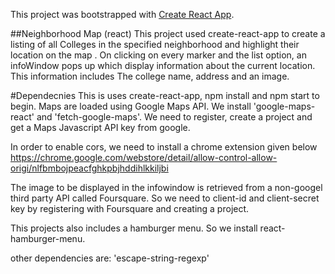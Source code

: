 This project was bootstrapped with [Create React App](https://github.com/facebookincubator/create-react-app).



##Neighborhood Map (react)
This project used create-react-app to create a listing of all Colleges in the specified neighborhood and highlight their location on the map . On clicking on every marker and the list option, an infoWindow pops up which display information about the current location. This information includes The college name, address and an image.

#Dependecnies
This is uses create-react-app, npm install and npm start to begin.
Maps are loaded using Google Maps API. We install 'google-maps-react' and 'fetch-google-maps'.
We need to register, create a project and get a Maps Javascript API key from google.


In order to enable cors, we need to install a chrome extension given below https://chrome.google.com/webstore/detail/allow-control-allow-origi/nlfbmbojpeacfghkpbjhddihlkkiljbi

The image to be displayed in the infowindow is retrieved from a non-googel third party API called Foursquare.
So we need to client-id and client-secret key by registering with Foursquare and creating a project.

This projects also includes a hamburger menu.
So we install react-hamburger-menu.

other dependencies are:
'escape-string-regexp'
